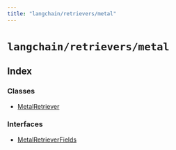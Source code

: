 ```yaml
---
title: "langchain/retrievers/metal"
---
```


# `langchain/retrievers/metal`

## Index

### Classes

- [MetalRetriever](classes/MetalRetriever.md)

### Interfaces

- [MetalRetrieverFields](interfaces/MetalRetrieverFields.md)
